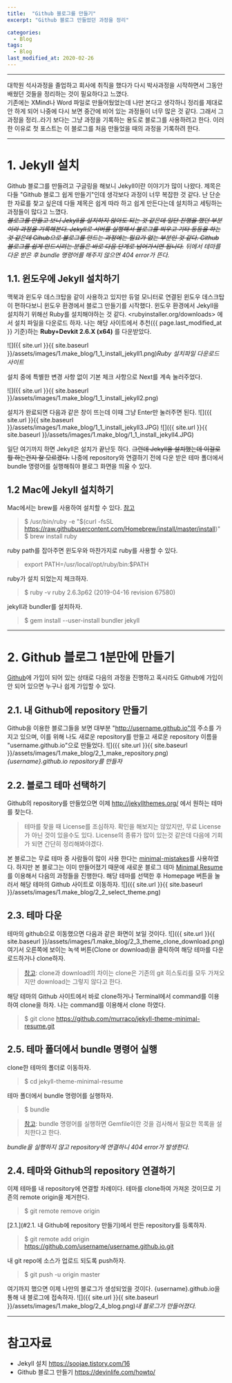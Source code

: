 ```yaml
---
title:  "Github 블로그를 만들기"
excerpt: "Github 블로그 만들었던 과정을 정리"

categories:
  - Blog
tags:
  - Blog
last_modified_at: 2020-02-26
---
```


***
대학원 석사과정을 졸업하고 회사에 취직을 했다가 다시 박사과정을 시작하면서 그동안 배웠던 것들을 정리하는 것이 필요하다고 느꼈다.  
기존에는 XMind나 Word 파일로 만들어뒀었는데 나만 본다고 생각하니 정리를 제대로 안 하게 되어 나중에 다시 보면 중간에 비어 있는 과정들이 너무 많은 것 같다.
그래서 그 과정을 정리..라기 보다는 그냥 과정을 기록하는 용도로 블로그를 사용하려고 한다.
이러한 이유로 첫 포스트는 이 블로그를 처음 만들었을 때의 과정을 기록하려 한다.

***

# 1. Jekyll 설치
Github 블로그를 만들려고 구글링을 해보니 Jekyll이란 이야기가 많이 나왔다. 제목은 다들 "Github 블로그 쉽게 만들기"인데 생각보다 과정이 너무 복잡한 것 같다. 난 단순한 자료를 찾고 싶은데 다들 제목은 쉽게 따라 하고 쉽게 만든다는데 설치하고 세팅하는 과정들이 많다고 느꼈다.   
*~~블로그를 만들고 보니 Jekyll을 설치하지 않아도 되는 것 같은데 일단 진행을 했던 부분이라 과정을 기록해본다. Jekyll로 서버를 실행해서 블로그를 띄우고 기타 등등을 하는 것 같은데 Gihub으로 블로그를 만드는 과정에는 필요가 없는 부분인 것 같다. Github 블로그를 쉽게 만드시려는 분들은 바로 다음 단계로 넘어가시면 됩니다.~~ 뒤에서 테마를 다운 받은 후 bundle 명령어를 해주지 않으면 404 error가 뜬다.* 

## 1.1. 윈도우에 Jekyll 설치하기
맥북과 윈도우 데스크탑을 같이 사용하고 있지만 듀얼 모니터로 연결된 윈도우 데스크탑이 편하다보니 윈도우 환경에서 블로그 만들기를 시작했다. 윈도우 환경에서 Jekyll을 설치하기 위해선 Ruby를 설치해야하는 것 같다. <rubyinstaller.org/downloads> 에서 설치 파일을 다운로드 하자. 나는 해당 사이트에서 추천({{ page.last_modified_at }} 기준)하는 **Ruby+Devkit 2.6.X (x64)** 를 다운받았다.    

![]({{ site.url }}{{ site.baseurl }}/assets/images/1.make_blog/1_1_install_jekyll1.png)*Ruby 설치파일 다운로드 사이트*

설치 중에 특별한 변경 사항 없이 기본 체크 사항으로 Next를 계속 눌러주었다.

![]({{ site.url }}{{ site.baseurl }}/assets/images/1.make_blog/1_1_install_jekyll2.png)

설치가 완료되면 다음과 같은 창이 뜨는데 이때 그냥 Enter만 눌러주면 된다.
![]({{ site.url }}{{ site.baseurl }}/assets/images/1.make_blog/1_1_install_jekyll3.JPG)
![]({{ site.url }}{{ site.baseurl }}/assets/images/1.make_blog/1_1_install_jekyll4.JPG)

일단 여기까지 하면 Jekyll은 설치가 끝난듯 하다. ~~그런데 Jekyll을 설치했는데 이걸로 뭘 하는건지 잘 모르겠다.~~ 나중에 repository와 연결하기 전에 다운 받은 테마 폴더에서 bundle 명령어를 실행해줘야 블로그 화면을 띄울 수 있다.

## 1.2 Mac에 Jekyll 설치하기
Mac에서는 brew를 사용하여 설치할 수 있다. [참고](https://jekyllrb.com/docs/installation/macos/)
> \$ /usr/bin/ruby -e "\$(curl -fsSL https://raw.githubusercontent.com/Homebrew/install/master/install)"
> $ brew install ruby

ruby path를 잡아주면 윈도우와 마찬가지로 ruby를 사용할 수 있다.
> export PATH=/usr/local/opt/ruby/bin:$PATH

ruby가 설치 되었는지 체크하자.
> $ ruby -v
ruby 2.6.3p62 (2019-04-16 revision 67580)

jekyll과 bundler를 설치하자.
> $ gem install --user-install bundler jekyll

***
# 2. Github 블로그 1분만에 만들기
[Github](https://github.com)에 가입이 되어 있는 상태로 다음의 과정을 진행하고 혹시라도 Github에 가입이 안 되어 있으면 누구나 쉽게 가입할 수 있다. 

## 2.1. 내 Github에 repository 만들기
Github을 이용한 블로그들을 보면 대부분 "http://username.github.io"의 주소를 가지고 있으며, 이를 위해 나도 새로운 repository를 만들고 새로운 repository 이름을 "username.github.io"으로 만들었다.
![]({{ site.url }}{{ site.baseurl }}/assets/images/1.make_blog/2_1_make_repository.png)*{username}.github.io repository를 만들자*

## 2.2. 블로그 테마 선택하기
Github의 repository를 만들었으면 이제 http://jekyllthemes.org/ 에서 원하는 테마를 찾는다.
> 테마를 찾을 때 License를 조심하자. 확인을 해보지는 않았지만, 무료 License가 아닌 것이 있을수도 있다. License의 종류가 많이 있는것 같은데 다음에 기회가 되면 간단히 정리해봐야겠다.  

본 블로그는 무료 테마 중 사람들이 많이 사용 한다는 [minimal-mistakes](https://github.com/mmistakes/minimal-mistakes)를 사용하였다. 하지만 본 블로그는 이미 만들어졌기 때문에 새로운 블로그 테마 [Minimal Resume](http://jekyllthemes.org/themes/Minimal-Resume/)를 이용해서 다음의 과정들을 진행한다.
해당 테마를 선택한 후 Homepage 버튼을 눌러서 해당 테마의 Github 사이트로 이동하자.
![]({{ site.url }}{{ site.baseurl }}/assets/images/1.make_blog/2_2_select_theme.png)

## 2.3. 테마 다운
테마의 github으로 이동했으면 다음과 같은 화면이 보일 것이다.
![]({{ site.url }}{{ site.baseurl }}/assets/images/1.make_blog/2_3_theme_clone_download.png)
여기서 오른쪽에 보이는 녹색 버튼(Clone or download)을 클릭하여 해당 테마를 다운로드하거나 clone하자.
> [참고](https://devinlife.com/howto%20github%20pages/new-blog-from-template/): clone과 download의 차이는 clone은 기존의 git 히스토리를 모두 가져오지만 download는 그렇지 않다고 한다. 

해당 테마의 Github 사이트에서 바로 clone하거나 Terminal에서 command를 이용하여 clone을 하자. 나는 command를 이용해서 clone 하였다.
> $ git clone https://github.com/murraco/jekyll-theme-minimal-resume.git

## 2.5. 테마 폴더에서 bundle 명령어 실행
clone한 테마의 폴더로 이동하자.
> $ cd jekyll-theme-minimal-resume

테마 폴더에서 bundle 명령어를 실행하자.
> $ bundle

> [참고](https://devinlife.com/howto%20github%20pages/new-blog-from-template/): bundle 명령어를 실행하면 Gemfile이란 것을 검사해서 필요한 목록을 설치한다고 한다.

*bundle을 실행하지 않고 repository에 연결하니 404 error가 발생한다.*

## 2.4. 테마와 Github의 repository 연결하기
이제 테마를 내 repository에 연결할 차례이다.
테마를 clone하여 가져온 것이므로 기존의 remote origin을 제거한다.
> $ git remote remove origin

[2.1.](#2.1. 내 Github에 repository 만들기)에서 만든 repository를 등록하자.
> $ git remote add origin https://github.com/username/username.github.io.git

내 git repo에 소스가 업로드 되도록 push하자.
> $ git push -u origin master

여기까지 했으면 이제 나만의 블로그가 생성되었을 것이다. {username}.github.io을 통해 내 블로그에 접속하자.
![]({{ site.url }}{{ site.baseurl }}/assets/images/1.make_blog/2_4_blog.png)*내 블로그가 만들어졌다.*
***
# 참고자료
* Jekyll 설치 <https://soojae.tistory.com/16>
* Github 블로그 만들기 <https://devinlife.com/howto/>